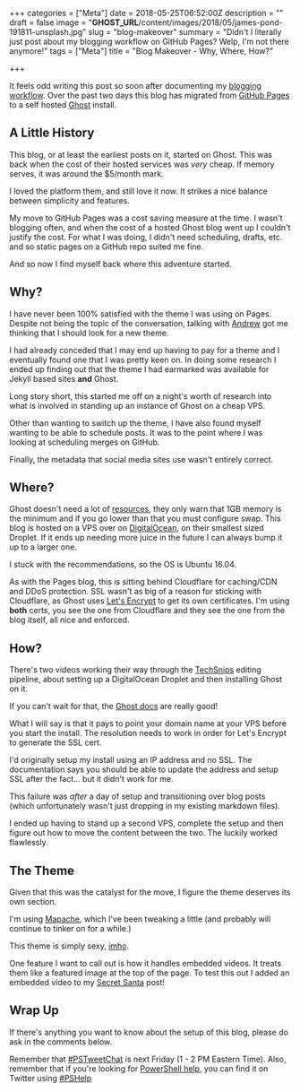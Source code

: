 +++
categories = ["Meta"]
date = 2018-05-25T06:52:00Z
description = ""
draft = false
image = "__GHOST_URL__/content/images/2018/05/james-pond-191811-unsplash.jpg"
slug = "blog-makeover"
summary = "Didn't I literally just post about my blogging workflow on GitHub Pages? Welp, I'm not there anymore!"
tags = ["Meta"]
title = "Blog Makeover - Why, Where, How?"

+++


It feels odd writing this post so soon after documenting my [blogging workflow](https://king.geek.nz/2018/04/26/blog-workflow/). Over the past two days this blog has migrated from [GitHub Pages](https://pages.github.com/) to a self hosted [Ghost](https://ghost.org/) install.

## A Little History

This blog, or at least the earliest posts on it, started on Ghost. This was back when the cost of their hosted services was *very* cheap. If memory serves, it was around the $5/month mark.

I loved the platform them, and still love it now. It strikes a nice balance between simplicity and features.

My move to GitHub Pages was a cost saving measure at the time. I wasn't blogging often, and when the cost of a hosted Ghost blog went up I couldn't justify the cost. For what I was doing, I didn't need scheduling, drafts, etc. and so static pages on a GitHub repo suited me fine.

And so now I find myself back where this adventure started.

## Why?

I have never been 100% satisfied with the theme I was using on Pages. Despite not being the topic of the conversation, talking with [Andrew](https://twitter.com/plaandrew22) got me thinking that I should look for a new theme.

I had already conceded that I may end up having to pay for a theme and I eventually found one that I was pretty keen on. In doing some research I ended up finding out that the theme I had earmarked was available for Jekyll based sites **and** Ghost.

Long story short, this started me off on a night's worth of research into what is involved in standing up an instance of Ghost on a cheap VPS.

Other than wanting to switch up the theme, I have also found myself wanting to be able to schedule posts. It was to the point where I was looking at scheduling merges on GitHub.

Finally, the metadata that social media sites use wasn't entirely correct.

## Where?

Ghost doesn't need a lot of [resources](https://docs.ghost.org/docs/hosting), they only warn that 1GB memory is the minimum and if you go lower than that you must configure swap. This blog is hosted on a VPS over on [DigitalOcean](https://www.digitalocean.com/), on their smallest sized Droplet. If it ends up needing more juice in the future I can always bump it up to a larger one.

I stuck with the recommendations, so the OS is Ubuntu 16.04.

As with the Pages blog, this is sitting behind Cloudflare for caching/CDN and DDoS protection. SSL wasn't as big of a reason for sticking with Cloudflare, as Ghost uses [Let's Encrypt](https://letsencrypt.org/) to get its own certificates. I'm using **both** certs, you see the one from Cloudflare and they see the one from the blog itself, all nice and enforced.

## How?

There's two videos working their way through the [TechSnips](https://www.techsnips.io/) editing pipeline, about setting up a DigitalOcean Droplet and then installing Ghost on it.

If you can't wait for that, the [Ghost docs](https://docs.ghost.org/docs/install) are really good!

What I will say is that it pays to point your domain name at your VPS before you start the install. The resolution needs to work in order for Let's Encrypt to generate the SSL cert.

I'd originally setup my install using an IP address and no SSL. The documentation says you should be able to update the address and setup SSL after the fact... but it didn't work for me.

This failure was *after* a day of setup and transitioning over blog posts (which unfortunately wasn't just dropping in my existing markdown files).

I ended up having to stand up a second VPS, complete the setup and then figure out how to move the content between the two. The luckily worked flawlessly.

## The Theme

Given that this was the catalyst for the move, I figure the theme deserves its own section.

I'm using [Mapache](https://github.com/godofredoninja/Mapache), which I've been tweaking a little (and probably will continue to tinker on for a while.)

This theme is simply sexy, [imho](https://www.urbandictionary.com/define.php?term=IMHO).

One feature I want to call out is how it handles embedded videos. It treats them like a featured image at the top of the page. To test this out I added an embedded video to my [Secret Santa](https://king.geek.nz/2017/12/12/kovertkringle/) post!

## Wrap Up

If there's anything you want to know about the setup of this blog, please do ask in the comments below.

Remember that [#PSTweetChat](https://twitter.com/search?f=tweets&vertical=default&q=%23pstweetchat) is next Friday (1 - 2 PM Eastern Time). Also, remember that if you're looking for [PowerShell help](https://king.geek.nz/2018/03/20/pshelp-twitter/), you can find it on Twitter using [#PSHelp](https://twitter.com/search?f=tweets&vertical=default&q=%23pshelp&src=typd)



